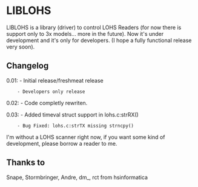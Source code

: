 LIBLOHS
=======

LIBLOHS is a library (driver) to control LOHS Readers (for now there is support only to 3x models... more in the future). Now it's under development and it's only for developers. (I hope a fully functional release very soon).

Changelog
---------

0.01:
        - Initial release/freshmeat release

        - Developers only release

0.02:
        - Code completly rewriten.

0.03:
        - Added timeval struct support in lohs.c:strRX()

        - Bug Fixed: lohs.c:strTX missing strncpy()


I'm without a LOHS scanner right now, if you want some kind of development, please borrow a reader to me. 

Thanks to
---------

Snape, Stormbringer, Andre, dm_, rct from hsinformatica
